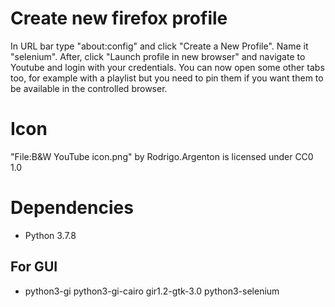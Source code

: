 # Create new firefox profile

In URL bar type "about:config" and click "Create a New Profile". Name it "selenium".
After, click "Launch profile in new browser" and navigate to Youtube and login with your
credentials. You can now open some other tabs too, for example with a playlist but you need
to pin them if you want them to be available in the controlled browser.

# Icon

"File:B&W YouTube icon.png" by Rodrigo.Argenton is licensed under CC0 1.0

# Dependencies
- Python 3.7.8

## For GUI
- python3-gi python3-gi-cairo gir1.2-gtk-3.0 python3-selenium
